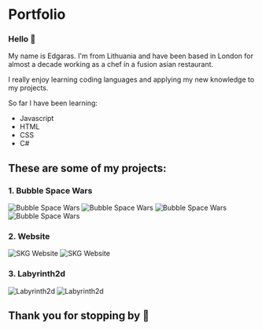 # Portfolio
### Hello :wave:

My name is Edgaras. I'm from Lithuania and have been based in London for almost a decade working as a chef in a fusion asian restaurant.

I really enjoy learning coding languages and applying my new knowledge to my projects.

So far I have been learning:

* Javascript
* HTML
* CSS
* C#

## These are some of my projects:

### 1. Bubble Space Wars

![Bubble Space Wars](https://edga380.github.io/projectgallery/images/gallery360x360/bubblespacewars01size360x360.png "Bubble Space Wars")
![Bubble Space Wars](https://edga380.github.io/projectgallery/images/gallery360x360/bubblespacewars02size360x360.png "Bubble Space Wars")
![Bubble Space Wars](https://edga380.github.io/projectgallery/images/gallery360x360/bubblespacewars08size360x360.png "Bubble Space Wars")
![Bubble Space Wars](https://edga380.github.io/projectgallery/images/gallery360x360/bubblespacewars07size360x360.png "Bubble Space Wars")

### 2. Website

![SKG Website](https://edga380.github.io/projectgallery/images/gallery360x360/skgameswebsite01size360x360.png "SKG Website")
![SKG Website](https://edga380.github.io/projectgallery/images/gallery360x360/skgameswebsite02size360x360.png "SKG Website")

### 3. Labyrinth2d

![Labyrinth2d](https://edga380.github.io/projectgallery/images/gallery360x360/labyrinth2d01size360x360.png "Labyrinth2d")
![Labyrinth2d](https://edga380.github.io/projectgallery/images/gallery360x360/labyrinth2d02size360x360.png "Labyrinth2d")

## Thank you for stopping by :slightly_smiling_face:
